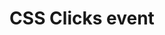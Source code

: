 ---
title: CSS Clicks event
layout: none
codrops: http://tympanus.net/codrops/2012/12/17/css-click-events/
---